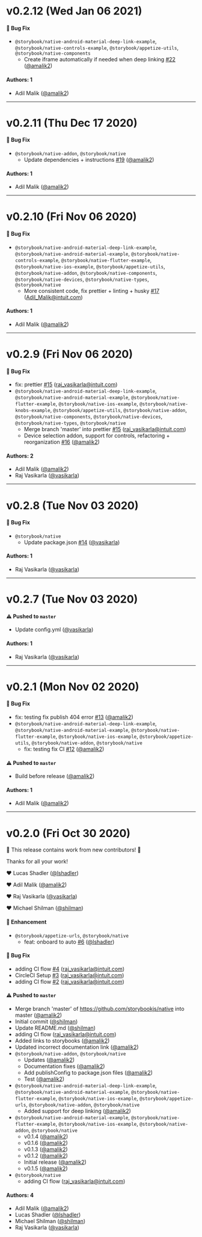 # v0.2.12 (Wed Jan 06 2021)

#### 🐛 Bug Fix

- `@storybook/native-android-material-deep-link-example`, `@storybook/native-controls-example`, `@storybook/appetize-utils`, `@storybook/native-components`
  - Create iframe automatically if needed when deep linking [#22](https://github.com/storybookjs/native/pull/22) ([@amalik2](https://github.com/amalik2))

#### Authors: 1

- Adil Malik ([@amalik2](https://github.com/amalik2))

---

# v0.2.11 (Thu Dec 17 2020)

#### 🐛 Bug Fix

- `@storybook/native-addon`, `@storybook/native`
  - Update dependencies + instructions [#19](https://github.com/storybookjs/native/pull/19) ([@amalik2](https://github.com/amalik2))

#### Authors: 1

- Adil Malik ([@amalik2](https://github.com/amalik2))

---

# v0.2.10 (Fri Nov 06 2020)

#### 🐛 Bug Fix

- `@storybook/native-android-material-deep-link-example`, `@storybook/native-android-material-example`, `@storybook/native-controls-example`, `@storybook/native-flutter-example`, `@storybook/native-ios-example`, `@storybook/appetize-utils`, `@storybook/native-addon`, `@storybook/native-components`, `@storybook/native-devices`, `@storybook/native-types`, `@storybook/native`
  - More consistent code, fix prettier + linting + husky [#17](https://github.com/storybookjs/native/pull/17) (Adil_Malik@intuit.com)

#### Authors: 1

- Adil Malik ([@amalik2](https://github.com/amalik2))

---

# v0.2.9 (Fri Nov 06 2020)

#### 🐛 Bug Fix

- fix: prettier [#15](https://github.com/storybookjs/native/pull/15) (raj_vasikarla@intuit.com)
- `@storybook/native-android-material-deep-link-example`, `@storybook/native-android-material-example`, `@storybook/native-flutter-example`, `@storybook/native-ios-example`, `@storybook/native-knobs-example`, `@storybook/appetize-utils`, `@storybook/native-addon`, `@storybook/native-components`, `@storybook/native-devices`, `@storybook/native-types`, `@storybook/native`
  - Merge branch 'master' into prettier [#15](https://github.com/storybookjs/native/pull/15) (raj_vasikarla@intuit.com)
  - Device selection addon, support for controls, refactoring + reorganization [#16](https://github.com/storybookjs/native/pull/16) ([@amalik2](https://github.com/amalik2))

#### Authors: 2

- Adil Malik ([@amalik2](https://github.com/amalik2))
- Raj Vasikarla ([@vasikarla](https://github.com/vasikarla))

---

# v0.2.8 (Tue Nov 03 2020)

#### 🐛 Bug Fix

- `@storybook/native`
  - Update package.json [#14](https://github.com/storybookjs/native/pull/14) ([@vasikarla](https://github.com/vasikarla))

#### Authors: 1

- Raj Vasikarla ([@vasikarla](https://github.com/vasikarla))

---

# v0.2.7 (Tue Nov 03 2020)

#### ⚠️ Pushed to `master`

- Update config.yml ([@vasikarla](https://github.com/vasikarla))

#### Authors: 1

- Raj Vasikarla ([@vasikarla](https://github.com/vasikarla))

---

# v0.2.1 (Mon Nov 02 2020)

#### 🐛 Bug Fix

- fix: testing fix publish 404 error [#13](https://github.com/storybookjs/native/pull/13) ([@amalik2](https://github.com/amalik2))
- `@storybook/native-android-material-deep-link-example`, `@storybook/native-android-material-example`, `@storybook/native-flutter-example`, `@storybook/native-ios-example`, `@storybook/appetize-utils`, `@storybook/native-addon`, `@storybook/native`
  - fix: testing fix CI [#12](https://github.com/storybookjs/native/pull/12) ([@amalik2](https://github.com/amalik2))

#### ⚠️ Pushed to `master`

- Build before release ([@amalik2](https://github.com/amalik2))

#### Authors: 1

- Adil Malik ([@amalik2](https://github.com/amalik2))

---

# v0.2.0 (Fri Oct 30 2020)

:tada: This release contains work from new contributors! :tada:

Thanks for all your work!

:heart: Lucas Shadler ([@lshadler](https://github.com/lshadler))

:heart: Adil Malik ([@amalik2](https://github.com/amalik2))

:heart: Raj Vasikarla ([@vasikarla](https://github.com/vasikarla))

:heart: Michael Shilman ([@shilman](https://github.com/shilman))

#### 🚀 Enhancement

- `@storybook/appetize-urls`, `@storybook/native`
  - feat: onboard to auto [#6](https://github.com/storybookjs/native/pull/6) ([@lshadler](https://github.com/lshadler))

#### 🐛 Bug Fix

- adding CI flow [#4](https://github.com/storybookjs/native/pull/4) (raj_vasikarla@intuit.com)
- CircleCI Setup [#3](https://github.com/storybookjs/native/pull/3) (raj_vasikarla@intuit.com)
- adding CI flow [#2](https://github.com/storybookjs/native/pull/2) (raj_vasikarla@intuit.com)

#### ⚠️ Pushed to `master`

- Merge branch 'master' of https://github.com/storybookjs/native into master ([@amalik2](https://github.com/amalik2))
- Initial commit ([@shilman](https://github.com/shilman))
- Update README.md ([@shilman](https://github.com/shilman))
- adding CI flow (raj_vasikarla@intuit.com)
- Added links to storybooks ([@amalik2](https://github.com/amalik2))
- Updated incorrect documentation link ([@amalik2](https://github.com/amalik2))
- `@storybook/native-addon`, `@storybook/native`
  - Updates ([@amalik2](https://github.com/amalik2))
  - Documentation fixes ([@amalik2](https://github.com/amalik2))
  - Add publishConfig to package.json files ([@amalik2](https://github.com/amalik2))
  - Test ([@amalik2](https://github.com/amalik2))
- `@storybook/native-android-material-deep-link-example`, `@storybook/native-android-material-example`, `@storybook/native-flutter-example`, `@storybook/native-ios-example`, `@storybook/appetize-urls`, `@storybook/native-addon`, `@storybook/native`
  - Added support for deep linking ([@amalik2](https://github.com/amalik2))
- `@storybook/native-android-material-example`, `@storybook/native-flutter-example`, `@storybook/native-ios-example`, `@storybook/native-addon`, `@storybook/native`
  - v0.1.4 ([@amalik2](https://github.com/amalik2))
  - v0.1.6 ([@amalik2](https://github.com/amalik2))
  - v0.1.3 ([@amalik2](https://github.com/amalik2))
  - v0.1.2 ([@amalik2](https://github.com/amalik2))
  - Initial release ([@amalik2](https://github.com/amalik2))
  - v0.1.5 ([@amalik2](https://github.com/amalik2))
- `@storybook/native`
  - adding CI flow (raj_vasikarla@intuit.com)

#### Authors: 4

- Adil Malik ([@amalik2](https://github.com/amalik2))
- Lucas Shadler ([@lshadler](https://github.com/lshadler))
- Michael Shilman ([@shilman](https://github.com/shilman))
- Raj Vasikarla ([@vasikarla](https://github.com/vasikarla))
